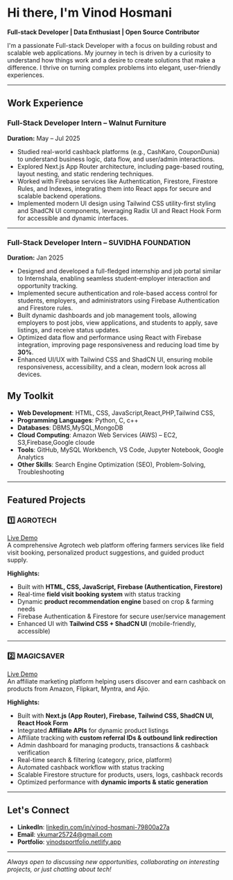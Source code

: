 # Hi there, I'm Vinod Hosmani   

**Full-stack Developer | Data Enthusiast | Open Source Contributor**

I'm a passionate Full-stack Developer with a focus on building robust and scalable web applications. My journey in tech is driven by a curiosity to understand how things work and a desire to create solutions that make a difference. I thrive on turning complex problems into elegant, user-friendly experiences.  

---
## Work Experience

### Full-Stack Developer Intern – Walnut Furniture  
**Duration:** May – Jul 2025  

- Studied real-world cashback platforms (e.g., CashKaro, CouponDunia) to understand business logic, data flow, and user/admin interactions.  
- Explored Next.js App Router architecture, including page-based routing, layout nesting, and static rendering techniques.  
- Worked with Firebase services like Authentication, Firestore, Firestore Rules, and Indexes, integrating them into React apps for secure and scalable backend operations.  
- Implemented modern UI design using Tailwind CSS utility-first styling and ShadCN UI components, leveraging Radix UI and React Hook Form for accessible and dynamic interfaces.  

---

### Full-Stack Developer Intern – SUVIDHA FOUNDATION  
**Duration:** Jan 2025  

- Designed and developed a full-fledged internship and job portal similar to Internshala, enabling seamless student-employer interaction and opportunity tracking.  
- Implemented secure authentication and role-based access control for students, employers, and administrators using Firebase Authentication and Firestore rules.  
- Built dynamic dashboards and job management tools, allowing employers to post jobs, view applications, and students to apply, save listings, and receive status updates.  
- Optimized data flow and performance using React with Firebase integration, improving page responsiveness and reducing load time by **30%**.  
- Enhanced UI/UX with Tailwind CSS and ShadCN UI, ensuring mobile responsiveness, accessibility, and a clean, modern look across all devices.
  
##  My Toolkit  
- **Web Development**: HTML, CSS, JavaScript,React,PHP,Tailwind CSS,
- **Programming Languages**: Python, C, c++
- **Databases**: DBMS,MySQL,MongoDB
- **Cloud Computing**: Amazon Web Services (AWS) – EC2, S3,Firebase,Google cloude
- **Tools**: GitHub, MySQL Workbench, VS Code, Jupyter Notebook, Google Analytics
- **Other Skills**: Search Engine Optimization (SEO), Problem-Solving, Troubleshooting  

---

##  Featured Projects  

### 1️⃣ AGROTECH   
[Live Demo](https://agrotechservice.in)  
A comprehensive Agrotech web platform offering farmers services like field visit booking, personalized product suggestions, and guided product supply.  

**Highlights:**  
- Built with **HTML, CSS, JavaScript, Firebase (Authentication, Firestore)**  
- Real-time **field visit booking system** with status tracking  
- Dynamic **product recommendation engine** based on crop & farming needs  
- Firebase Authentication & Firestore for secure user/service management  
- Enhanced UI with **Tailwind CSS + ShadCN UI** (mobile-friendly, accessible)  

---

### 2️⃣ MAGICSAVER  
[Live Demo](https://studio-magicsaver-ki3p4.us-central1.hosted.app/)  
An affiliate marketing platform helping users discover and earn cashback on products from Amazon, Flipkart, Myntra, and Ajio.  

**Highlights:**  
- Built with **Next.js (App Router), Firebase, Tailwind CSS, ShadCN UI, React Hook Form**  
- Integrated **Affiliate APIs** for dynamic product listings  
- Affiliate tracking with **custom referral IDs & outbound link redirection**  
- Admin dashboard for managing products, transactions & cashback verification  
- Real-time search & filtering (category, price, platform)  
- Automated cashback workflow with status tracking  
- Scalable Firestore structure for products, users, logs, cashback records  
- Optimized performance with **dynamic imports & static generation**  

---

## Let's Connect  

- **LinkedIn**: [linkedin.com/in/vinod-hosmani-79800a27a](https://www.linkedin.com/in/vinod-hosmani-79800a27a)  
- **Email**: [vkumar25724@gmail.com](mailto:vkumar25724@gmail.com)  
- **Portfolio**: [vinodsportfolio.netlify.app](https://vinodsportfolio.netlify.app/)  

---

 _Always open to discussing new opportunities, collaborating on interesting projects, or just chatting about tech!_ 
